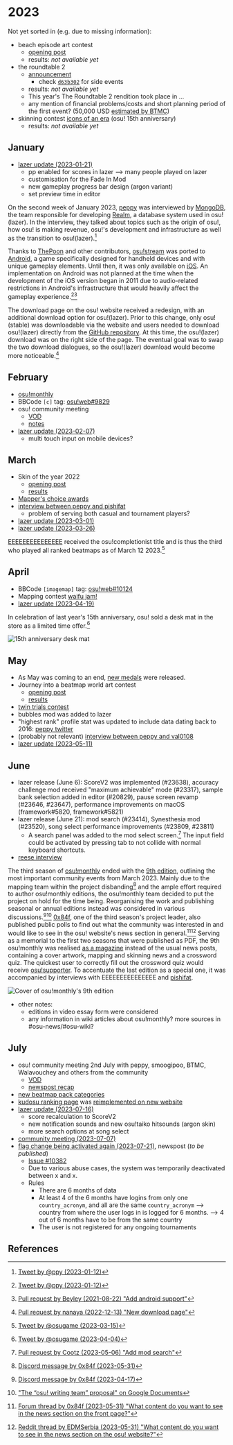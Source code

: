 # 2023

Not yet sorted in (e.g. due to missing information):

- beach episode art contest
  - [opening post](https://osu.ppy.sh/home/news/2023-06-20-beach-episode-art-contest)
  - results: *not available yet*
- the roundtable 2
  - [announcement](https://osu.ppy.sh/home/news/2023-07-07-the-roundtable-ii)
    - check [`d63b302`](https://github.com/ppy/osu-wiki/pull/9637/commits/d63b3027117083c9c4d567f8d258fe602c6e8e8d#diff-0f5146fc70ef4985562567bb71a10dde754dc92f0fa2cbbaafc8d8da20fd2d4dL48-L56) for side events
  - results: *not available yet*
  - This year's The Roundtable 2 rendition took place in ...
  - any mention of financial problems/costs and short planning period of the first event? (50,000 USD [estimated by BTMC](https://www.youtube.com/watch?v=LkWIgSZrmvc))
- skinning contest [icons of an era](https://osu.ppy.sh/home/news/2023-05-10-skinning-contest-icons-of-an-era) (osu! 15th anniversary)
  - results: *not available yet*

## January

- [lazer update (2023-01-21)](https://www.youtube.com/watch?v=P6Y9B1pyIcw)
  - pp enabled for scores in lazer --> many people played on lazer
  - customisation for the Fade In Mod
  - new gameplay progress bar design (argon variant)
  - set preview time in editor

On the second week of January 2023, [peppy](https://osu.ppy.sh/users/2) was interviewed by [MongoDB](https://en.wikipedia.org/wiki/MongoDB), the team responsible for developing [Realm](https://realm.io/), a database system used in osu!(lazer). In the interview, they talked about topics such as the origin of osu!, how osu! is making revenue, osu!'s development and infrastructure as well as the transition to osu!(lazer).[^interview-mongodb]

Thanks to [ThePoon](https://osu.ppy.sh/users/718454) and other contributors, [osu!stream](/wiki/osu!stream) was ported to [Android](https://en.wikipedia.org/wiki/Android_(operating_system)), a game specifically designed for handheld devices and with unique gameplay elements. Until then, it was only available on [iOS](https://en.wikipedia.org/wiki/IOS). An implementation on Android was not planned at the time when the development of the iOS version began in 2011 due to audio-related restrictions in Android's infrastructure that would heavily affect the gameplay experience.[^osu-stream-twitter][^osu-stream-pr]

The download page on the osu! website received a redesign, with an additional download option for osu!(lazer). Prior to this change, only osu!(stable) was downloadable via the website and users needed to download osu!(lazer) directly from the [GitHub repository](https://github.com/ppy/osu). At this time, the osu!(lazer) download was on the right side of the page. The eventual goal was to swap the two download dialogues, so the osu!(lazer) download would become more noticeable.[^lazer-download]

## February

- [osu!monthly](https://osu.ppy.sh/home/news/2023-03-02-osumonthly-8)
- BBCode `[c]` tag: [osu!web#9829](https://github.com/ppy/osu-web/pull/9829)
- osu! community meeting
  - [VOD](https://www.youtube.com/watch?v=idmI03A8jR8)
  - [notes](https://docs.google.com/document/d/13cMCrQN4vvaQFA59BmFHk6D7PH9fwT2ANmhkm5cmzxE/edit)
- [lazer update (2023-02-07)](https://www.youtube.com/watch?v=iLThnjc7Yfg)
  - multi touch input on mobile devices?

## March

- Skin of the year 2022
  - [opening post](https://osu.ppy.sh/home/news/2023-02-09-skin-of-the-year-2022)
  - [results](https://osu.ppy.sh/home/news/2023-03-05-skin-of-the-year-2022-results)
- [Mapper's choice awards](https://osu.ppy.sh/home/news/2023-03-03-mappers-choice-awards)
- [interview between peppy and pishifat](https://twitter.com/osugame/status/1636925240881348609)
  - problem of serving both casual and tournament players?
- [lazer update (2023-03-01)](https://www.youtube.com/watch?v=Kmm5VlFCYE8)
- [lazer update (2023-03-26)](https://www.youtube.com/watch?v=5Yg9Qo5qFXc)

[EEEEEEEEEEEEEEE](https://osu.ppy.sh/users/2927048) received the osu!completionist title and is thus the third who played all ranked beatmaps as of March 12 2023.[^completionist-tweet]

## April

- BBCode `[imagemap]` tag: [osu!web#10124](https://github.com/ppy/osu-web/pull/10124)
- Mapping contest [waifu jam!](https://osu.ppy.sh/home/news/2023-04-22-waifu-jam-map-battle-contest)
- [lazer update (2023-04-19)](https://www.youtube.com/watch?v=kmkAsXDLmNc)

In celebration of last year's 15th anniversary, osu! sold a desk mat in the store as a limited time offer.[^desk-mat]

![](img/desk-mat.jpg "15th anniversary desk mat")

## May

- As May was coming to an end, [new medals](https://www.reddit.com/r/osugame/comments/13vma49/new_medals_are_out/) were released.
- Journey into a beatmap world art contest
  - [opening post](https://osu.ppy.sh/home/news/2023-04-21-journey-into-a-beatmap-world-voting-open)
  - [results](https://osu.ppy.sh/home/news/2023-05-01-journey-into-a-beatmap-world-contest-results)
- [twin trials contest](https://osu.ppy.sh/home/news/2023-05-15-results-twin-trials-beatmapping-phase)
- bubbles mod was added to lazer
- "highest rank" profile stat was updated to include data dating back to 2016: [peppy twitter](https://twitter.com/ppy/status/1657250346291593217)
- (probably not relevant) [interview between peppy and val0108](https://www.youtube.com/watch?v=edD1fTBalQE)
- [lazer update (2023-05-11)](https://www.youtube.com/watch?v=GCXaQeFlaBY)

## June

- lazer release (June 6): ScoreV2 was implemented (#23638), accuracy challenge mod received "maximum achievable" mode (#23317), sample bank selection added in editor (#20829), pause screen revamp (#23646, #23647), performance improvements on macOS (framework#5820, framework#5821)
- lazer release (June 21): mod search (#23414), Synesthesia mod (#23520), song select performance improvements (#23809, #23811)
  - A search panel was added to the mod select screen.[^mod-search] The input field could be activated by pressing tab to not collide with normal keyboard shortcuts.
- [reese interview](https://osu.ppy.sh/home/news/2023-06-02-the-osu-youtube-legacy-of-reesewashere)

The third season of [osu!monthly](/wiki/Community/osu!monthly) ended with the [9th edition](https://osu.ppy.sh/home/news/2023-06-26-osumonthly-9), outlining the most important community events from March 2023. Mainly due to the mapping team within the project disbanding[^mapping-team-disbanding] and the ample effort required to author osu!monthly editions, the osu!monthly team decided to put the project on hold for the time being. Reorganising the work and publishing seasonal or annual editions instead was considered in various discussions.[^monthly-discord][^writing-proposal] [0x84f](https://osu.ppy.sh/users/7944724), one of the third season's project leader, also published public polls to find out what the community was interested in and would like to see in the osu! website's news section in general.[^news-content-1][^news-content-2] Serving as a memorial to the first two seasons that were published as PDF, the 9th osu!monthly was realised [as a magazine](https://docs.google.com/viewerng/viewer?url=https://assets.ppy.sh/media/osu-monthly/2023-03/osu-monthly-2023-03.pdf) instead of the usual news posts, containing a cover artwork, mapping and skinning news and a crossword quiz. The quickest user to correctly fill out the crossword quiz would receive [osu!supporter](/wiki/osu!supporter). To accentuate the last edition as a special one, it was accompanied by interviews with EEEEEEEEEEEEEEE and [pishifat](https://osu.ppy.sh/users/3178418).

![](img/osu!monthly-9.jpg "Cover of osu!monthly's 9th edition")

- other notes:
  - editions in video essay form were considered
  - any information in wiki articles about osu!monthly? more sources in #osu-news/#osu-wiki?

## July

- osu! community meeting 2nd July with peppy, smoogipoo, BTMC, Walavouchey and others from the community
  - [VOD](https://www.youtube.com/watch?v=bocgaVISSfg)
  - [newspost recap](https://osu.ppy.sh/home/news/2023-07-11-community-meeting-recap)
- [new beatmap pack categories](https://osu.ppy.sh/home/news/2023-07-11-introducing-new-beatmap-pack-categories)
- [kudosu ranking page](https://osu.ppy.sh/p/kudosu) was [reimplemented on new website](https://github.com/ppy/osu-web/pull/10344)
- [lazer update (2023-07-16)](https://osu.ppy.sh/home/news/2023-07-16-osulazer-updates-july-16-2023)
  - score recalculation to ScoreV2
  - new notification sounds and new osu!taiko hitsounds (argon skin)
  - more search options at song select
- [community meeting (2023-07-07)](https://osu.ppy.sh/home/news/2023-07-11-community-meeting-recap)
- [flag change being activated again (2023-07-21)](https://github.com/ppy/osu-web/pull/10398), newspost (*to be published*)
  - [Issue #10382](https://github.com/ppy/osu-web/issues/10382)
  - Due to various abuse cases, the system was temporarily deactivated between x and x.<!--Reason for prior deactivation-->
  - Rules
    - There are 6 months of data
    - At least 4 of the 6 months have logins from only one `country_acronym`, and all are the same `country_acronym` --> country from where the user logs in is logged for 6 months. --> 4 out of 6 months have to be from the same country
    - The user is not registered for any ongoing tournaments

## References

[^interview-mongodb]: [Tweet by @ppy (2023-01-12)](https://twitter.com/ppy/status/1613534700295028739)
[^osu-stream-twitter]: [Tweet by @ppy (2023-01-12)](https://twitter.com/ppy/status/1613460209703456769)
[^osu-stream-pr]: [Pull request by Beyley (2021-08-22) "Add android support"](https://github.com/ppy/osu-stream/pull/27)
[^lazer-download]: [Pull request by nanaya (2022-12-13) "New download page"](https://github.com/ppy/osu-web/pull/9638)

[^completionist-tweet]: [Tweet by @osugame (2023-03-15)](https://twitter.com/osugame/status/1635888223590453250)

[^desk-mat]: [Tweet by @osugame (2023-04-04)](https://twitter.com/osugame/status/1643288319860801536)

[^mod-search]: [Pull request by Cootz (2023-05-06) "Add mod search"](https://github.com/ppy/osu/pull/23414)
[^mapping-team-disbanding]: [Discord message by 0x84f (2023-05-31)](https://discord.com/channels/188630481301012481/1003689172420276246/1113463478057971722)
[^monthly-discord]: [Discord message by 0x84f (2023-04-17)](https://discord.com/channels/188630481301012481/1003689172420276246/1097626728328876062)
[^writing-proposal]: ["The “osu! writing team” proposal" on Google Documents](https://docs.google.com/document/d/1vWSy64g8HxNsoEoL5uGVarH1cpYH0zWDRmmIoZyjOgY/edit)
[^news-content-1]: [Forum thread by 0x84f (2023-05-31) "What content do you want to see in the news section on the front page?"](https://osu.ppy.sh/community/forums/topics/1772564?n=1)
[^news-content-2]: [Reddit thread by EDMSerbia (2023-05-31) "What content do you want to see in the news section on the osu! website?"](https://www.reddit.com/r/osugame/comments/13wpu7g/what_content_do_you_want_to_see_in_the_news/)
